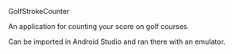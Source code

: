 GolfStrokeCounter 

An application for counting your score on golf courses.

Can be imported in Android Studio and ran there with an emulator.


